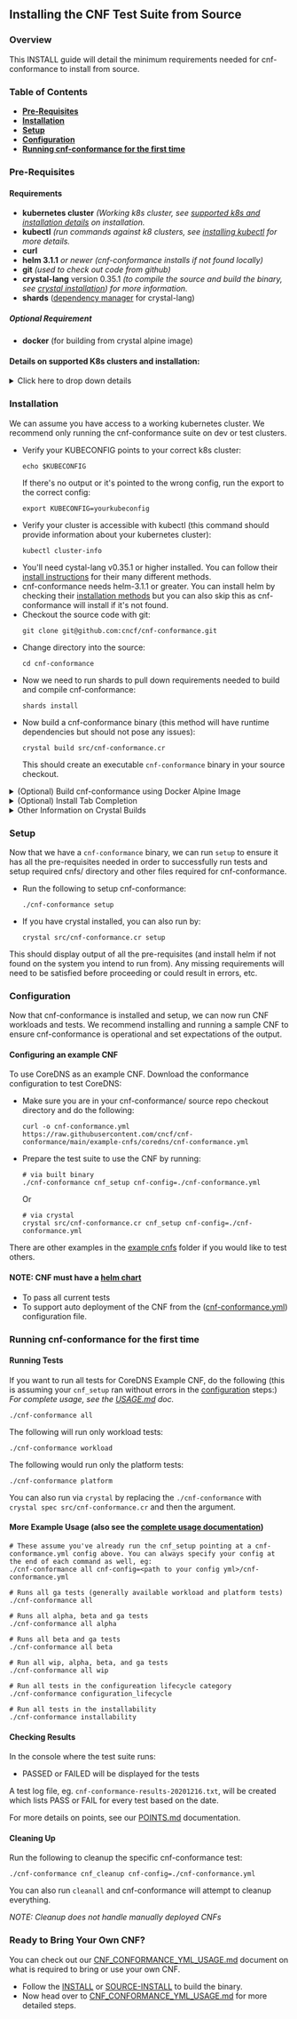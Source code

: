 Installing the CNF Test Suite from Source
---
### Overview
This INSTALL guide will detail the minimum requirements needed for cnf-conformance to install from source.

### Table of Contents
* [**Pre-Requisites**](#Pre-Requisites)
* [**Installation**](#Installation)
* [**Setup**](#Setup)
* [**Configuration**](#Configuration)
* [**Running cnf-conformance for the first time**](#Running-cnf-conformance-for-the-first-time)

### Pre-Requisites

#### Requirements
* **kubernetes cluster** *(Working k8s cluster, see [supported k8s and installation details](#Details-on-supported-k8s-clusters-and-installation) on installation.*
* **kubectl** *(run commands against k8 clusters, see [installing kubectl](https://kubernetes.io/docs/tasks/tools/install-kubectl/) for more details.*
* **curl**
* **helm 3.1.1** *or newer* *(cnf-conformance installs if not found locally)*
* **git** *(used to check out code from github)*
* **crystal-lang** version 0.35.1 *(to compile the source and build the binary, see [crystal installation](https://crystal-lang.org/install/)) for more information.*
* **shards** ([dependency manager](https://github.com/crystal-lang/shards) for crystal-lang)
##### Optional Requirement
* **docker** (for building from crystal alpine image)

#### Details on supported K8s clusters and installation:
<details><summary>Click here to drop down details</summary>

<p>

##### Supported K8s Clusters
- [Access](https://kubernetes.io/docs/tasks/access-application-cluster/access-cluster/) to a working [Certified K8s](https://cncf.io/ck) cluster via [KUBECONFIG environment variable](https://kubernetes.io/docs/tasks/access-application-cluster/configure-access-multiple-clusters/#set-the-kubeconfig-environment-variable). (See [K8s Getting started guide](https://kubernetes.io/docs/setup/) for options)
-  Follow the optional instructions below if you don't already have a K8s cluster setup

##### Kind

- Follow the [kind install](KIND-INSTALL.md) instructions to setup a cluster in [kind](https://kind.sigs.k8s.io/)

##### k8s-infra

- You can clone the CNF-Testbed project if you have an account at Equinix Metal (formerly Packet.net). Get the code by running the following:

```
git clone https://github.com/cncf/cnf-testbed.git
```

- Clone the K8s-infra repo then Follow the [prerequisites](https://github.com/cncf/cnf-testbed/tree/master/tools#pre-requisites) for [deploying a K8s cluster](https://github.com/cncf/cnf-testbed/tree/master/tools#deploying-a-kubernetes-cluster-using-the-makefile--ci-tools) for a Equinix Metal host.
- If you already have IP addresses for your provider, and you want to manually install a K8s cluster, you can use k8s-infra to do this within your cnf-testbed repo clone.

```
cd tools/ && git clone https://github.com/crosscloudci/k8s-infra.git
```

- Now follow the [K8s-infra quick start](https://github.com/crosscloudci/k8s-infra/blob/master/README.md#quick-start) for instructions on how to install.

</p>
</details>



### Installation
We can assume you have access to a working kubernetes cluster. We recommend only running the cnf-conformance suite on dev or test clusters.

- Verify your KUBECONFIG points to your correct k8s cluster:
  ```
  echo $KUBECONFIG
  ```
  If there's no output or it's pointed to the wrong config, run the export to the correct config:
  ```
  export KUBECONFIG=yourkubeconfig
  ```
- Verify your cluster is accessible with kubectl (this command should provide information about your kubernetes cluster):
  ```
  kubectl cluster-info
  ```
- You'll need cystal-lang v0.35.1 or higher installed. You can follow their [install instructions](https://crystal-lang.org/install/) for their many different methods.
- cnf-conformance needs helm-3.1.1 or greater. You can install helm by checking their [installation methods](https://helm.sh/docs/helm/helm_install/) but you can also skip this as cnf-conformance will install if it's not found.
- Checkout the source code with git:
  ```
  git clone git@github.com:cncf/cnf-conformance.git
  ```
- Change directory into the source:
  ```
  cd cnf-conformance
  ```
- Now we need to run shards to pull down requirements needed to build and compile cnf-conformance:
  ```
  shards install
  ```
- Now build a cnf-conformance binary (this method will have runtime dependencies but should not pose any issues):
  ```
  crystal build src/cnf-conformance.cr
  ```
  This should create an executable `cnf-conformance` binary in your source checkout.
  
<details><summary>(Optional) Build cnf-conformance using Docker  Alpine Image</summary>
<p>

We use the official crystal alpine docker image for builds; seen in [actions.yml](.github/workflows/actions.yml)

*This build method is static and DOES NOT have any runtime dependencies.*

- To build using docker crystal alpine image (great if you don't have crystal installed)

```
docker pull crystallang/crystal:0.35.1-alpine
docker run --rm -it -v $PWD:/workspace -w /workspace crystallang/crystal:0.35.1-alpine crystal build src/cnf-conformance.cr --release --static --link-flags "-lxml2 -llzma"
```
</p>
</details>

<details> <summary>(Optional) Install Tab Completion</summary>

<p>
NOTE: Also compatible with the installation styles from kubectl completion install if you prefer
https://kubernetes.io/docs/tasks/tools/install-kubectl/#enable-kubectl-autocompletion

You will need to have cnf-conformance executable in your current PATH for this to work properly.

```
./cnf-conformance completion -l error > test.sh
source test.sh
```
</p>
</details>

<details><summary>Other Information on Crystal Builds</summary>
<p>
The CNF Test Suite is modeled after make, or if you're familiar with Ruby, [rake](https://github.com/ruby/rake). Tests are created via tasks using the Crystal library, [SAM.cr](https://github.com/imdrasil/sam.cr).

To run the automated test suite within the source clone:

```
crystal spec
```
</p></details>

### Setup
Now that we have a `cnf-conformance` binary, we can run `setup` to ensure it has all the pre-requisites needed in order to successfully run tests and setup required cnfs/ directory and other files required for cnf-conformance.

- Run the following to setup cnf-conformance:
  ```
  ./cnf-conformance setup
  ```
- If you have crystal installed, you can also run by:
  ```
  crystal src/cnf-conformance.cr setup
  ```
This should display output of all the pre-requisites (and install helm if not found on the system you intend to run from). Any missing requirements will need to be satisfied before proceeding or could result in errors, etc.

### Configuration
Now that cnf-conformance is installed and setup, we can now run CNF workloads and tests. We recommend installing and running a sample CNF to ensure cnf-conformance is operational and set expectations of the output.


#### Configuring an example CNF

To use CoreDNS as an example CNF. Download the conformance configuration to test CoreDNS:

- Make sure you are in your cnf-conformance/ source repo checkout directory and do the following:
  ```
  curl -o cnf-conformance.yml https://raw.githubusercontent.com/cncf/cnf-conformance/main/example-cnfs/coredns/cnf-conformance.yml
  ```
- Prepare the test suite to use the CNF by running:
  ```
  # via built binary
  ./cnf-conformance cnf_setup cnf-config=./cnf-conformance.yml
  ```
  Or
  ```
  # via crystal
  crystal src/cnf-conformance.cr cnf_setup cnf-config=./cnf-  conformance.yml
  ```

There are other examples in the [example cnfs](https://github.com/cncf/cnf-conformance/tree/main/example-cnfs) folder if you would like to test others.

#### NOTE: CNF **must** have a [helm chart](https://helm.sh/)

- To pass all current tests
- To support auto deployment of the CNF from the ([cnf-conformance.yml](https://github.com/cncf/cnf-conformance/blob/main/CNF_CONFORMANCE_YML_USAGE.md)) configuration file.

### Running cnf-conformance for the first time

#### Running Tests

If you want to run all tests for CoreDNS Example CNF, do the following (this is assuming your `cnf_setup` ran without errors in the [configuration](#Configuring-an-example-CNF) steps:)
_For complete usage, see the [USAGE.md](USAGE.md) doc._

```
./cnf-conformance all
```

The following will run only workload tests:
```
./cnf-conformance workload 
```

The following would run only the platform tests:
```
./cnf-conformance platform 
```
You can also run via `crystal` by replacing the `./cnf-conformance` with `crystal spec src/cnf-conformance.cr` and then the argument.

#### More Example Usage (also see the [complete usage documentation](https://github.com/cncf/cnf-conformance/blob/main/USAGE.md))

```
# These assume you've already run the cnf_setup pointing at a cnf-conformance.yml config above. You can always specify your config at the end of each command as well, eg:
./cnf-conformance all cnf-config=<path to your config yml>/cnf-conformance.yml

# Runs all ga tests (generally available workload and platform tests)
./cnf-conformance all

# Runs all alpha, beta and ga tests
./cnf-conformance all alpha

# Runs all beta and ga tests
./cnf-conformance all beta

# Run all wip, alpha, beta, and ga tests
./cnf-conformance all wip

# Run all tests in the configureation lifecycle category
./cnf-conformance configuration_lifecycle

# Run all tests in the installability
./cnf-conformance installability
```

#### Checking Results

In the console where the test suite runs:
- PASSED or FAILED will be displayed for the tests

A test log file, eg. `cnf-conformance-results-20201216.txt`, will be created which lists PASS or FAIL for every test based on the date.

For more details on points, see our [POINTS.md](./POINTS.md) documentation.

#### Cleaning Up

Run the following to cleanup the specific cnf-conformance test:
```
./cnf-conformance cnf_cleanup cnf-config=./cnf-conformance.yml
```
You can also run `cleanall` and cnf-conformance will attempt to cleanup everything.

_NOTE: Cleanup does not handle manually deployed CNFs_

### Ready to Bring Your Own CNF?
You can check out our [CNF_CONFORMANCE_YML_USAGE.md](https://github.com/cncf/cnf-conformance/blob/main/CNF_CONFORMANCE_YML_USAGE.md) document on what is required to bring or use your own CNF.

- Follow the [INSTALL](https://github.com/cncf/cnf-conformance/blob/main/INSTALL.md) or [SOURCE-INSTALL](https://github.com/cncf/cnf-conformance/blob/main/SOURCE-INSTALL.md) to build the binary.
- Now head over to [CNF_CONFORMANCE_YML_USAGE.md](https://github.com/cncf/cnf-conformance/blob/main/CNF_CONFORMANCE_YML_USAGE.md) for more detailed steps.
